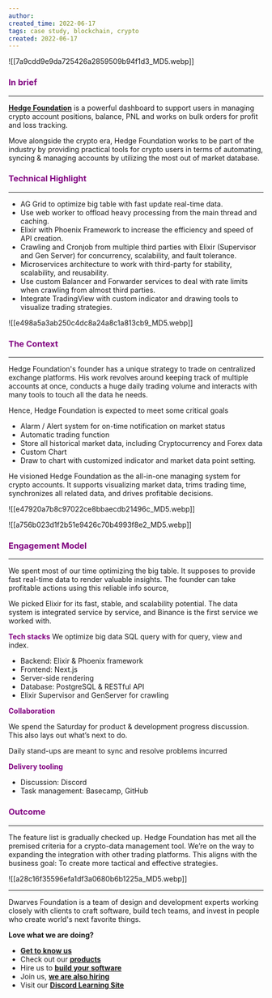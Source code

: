 ```yaml
---
author: 
created_time: 2022-06-17
tags: case study, blockchain, crypto
created: 2022-06-17
---
```


![[7a9cdd9e9da725426a2859509b94f1d3_MD5.webp]]

### <span style='color:purple'>In brief</span>

---

**[Hedge Foundation](http://hedge.foundation/)** is a powerful dashboard to support users in managing crypto account positions, balance, PNL and works on bulk orders for profit and loss tracking. 

Move alongside the crypto era, Hedge Foundation works to be part of the industry by providing practical tools for crypto users in terms of automating, syncing & managing accounts by utilizing the most out of market database.


### <span style='color:purple'>**Technical Highlight**</span>

---

* AG Grid to optimize big table with fast update real-time data.
* Use web worker to offload heavy processing from the main thread and caching.
* Elixir with Phoenix Framework to increase the efficiency and speed of API creation.
* Crawling and Cronjob from multiple third parties with Elixir (Supervisor and Gen Server) for concurrency, scalability, and fault tolerance.
* Microservices architecture to work with third-party for stability, scalability, and reusability.
* Use custom Balancer and Forwarder services to deal with rate limits when crawling from almost third parties.
* Integrate TradingView with custom indicator and drawing tools to visualize trading strategies.

![[e498a5a3ab250c4dc8a24a8c1a813cb9_MD5.webp]]


### <span style='color:purple'>The Context</span>

---

Hedge Foundation's founder has a unique strategy to trade on centralized exchange platforms. His work revolves around keeping track of multiple accounts at once, conducts a huge daily trading volume and interacts with many tools to touch all the data he needs.

Hence, Hedge Foundation is expected to meet some critical goals

* Alarm / Alert system for on-time notification on market status
* Automatic trading function
* Store all historical market data, including Cryptocurrency and Forex data
* Custom Chart
* Draw to chart with customized indicator and market data point setting.

He visioned Hedge Foundation as the all-in-one managing system for crypto accounts. It supports visualizing market data, trims trading time, synchronizes all related data, and drives profitable decisions.

<!-- column_list 2f06ba1f-ef80-4c34-a789-10c2a740199f -->

<!-- column 8f5bc0f0-e418-463e-a343-c9c749486721 -->

![[e47920a7b8c97022ce8bbaecdb21496c_MD5.webp]]

<!-- column 5f4b70b8-fc24-4fc0-902a-c3086da31f35 -->

![[a756b023d1f2b51e9426c70b4993f8e2_MD5.webp]]


### <span style='color:purple'>Engagement Model</span>

---

We spent most of our time optimizing the big table. It supposes to provide fast real-time data to render valuable insights. The founder can take profitable actions using this reliable info source,

We picked Elixir for its fast, stable, and scalability potential. The data system is integrated service by service, and Binance is the first service we worked with.

<!-- column_list c8cb2c1d-1368-47cf-887c-fe058ab9b3cf -->

<!-- column e9132bfe-3d46-4d56-a8fd-2552d00f2559 -->

<span style='color:purple'>**Tech stacks**</span>
We optimize big data SQL query with for query, view and index.

* Backend: Elixir & Phoenix framework
* Frontend: Next.js
* Server-side rendering
* Database: PostgreSQL & RESTful API
* Elixir Supervisor and GenServer for crawling

<!-- column 3477e796-a981-433c-8ff2-812adb46d1d8 -->

<span style='color:purple'>**Collaboration**</span>

We spend the Saturday for product & development progress discussion. This also lays out what’s next to do. 

Daily stand-ups are meant to sync and resolve problems incurred

<span style='color:purple'>**Delivery tooling**</span>

* Discussion: Discord
* Task management: Basecamp, GitHub

### <span style='color:purple'>Outcome</span>

---

<!-- column_list 5641cfac-1163-48fa-8d75-62e2cbbf5c1c -->

<!-- column 5b53e11e-7b70-4007-a2f5-b86e7995dcc5 -->

The feature list is gradually checked up. Hedge Foundation has met all the premised criteria for a crypto-data management tool. We’re on the way to expanding the integration with other trading platforms. This aligns with the business goal: To create more tactical and effective strategies.

<!-- column d70a9c5e-8115-40f3-80f6-95e1be578dbb -->

![[a28c16f35596efa1df3a0680b6b1225a_MD5.webp]]


---


Dwarves Foundation is a team of design and development experts working closely with clients to craft software, build tech teams, and invest in people who create world's next favorite things.

**Love what we are doing?**

* **[Get to know us](http://d.foundation/)**
* Check out our **[products](https://superbits.co/)**
* Hire us to **[build your software](https://d.foundation/)**
* Join us, **[we are also hiring](https://github.com/dwarvesf/WeAreHiring)**
* Visit our **[Discord Learning Site](https://discord.gg/dzNBpNTVEZ)**